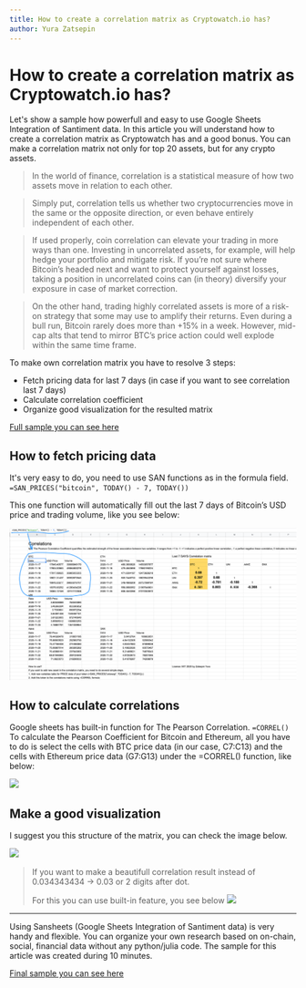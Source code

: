 ```yaml
---
title: How to create a correlation matrix as Cryptowatch.io has?
author: Yura Zatsepin
---
```

# How to create a correlation matrix as Cryptowatch.io has?

Let's show a sample how powerfull and easy to use Google Sheets Integration of
Santiment data. In this article you will understand how to create a correlation
matrix as Cryptowatch has and a good bonus. You can make a correlation matrix not only for top 20 assets, but for any
crypto assets.

> In the world of finance, correlation is a statistical measure of how two assets move in relation to each other. 

> Simply put, correlation tells us whether two cryptocurrencies move in the same or the opposite direction, or even behave entirely independent of each other. 

> If used properly, coin correlation can elevate your trading in more ways than one. Investing in uncorrelated assets, for example, will help hedge your portfolio and mitigate risk. If you’re not sure where Bitcoin’s headed next and want to protect yourself against losses, taking a position in uncorrelated coins can (in theory) diversify your exposure in case of market correction.

> On the other hand, trading highly correlated assets is more of a risk-on strategy that some may use to amplify their returns. Even during a bull run, Bitcoin rarely does more than +15% in a week. However, mid-cap alts that tend to mirror BTC’s price action could well explode within the same time frame.

To make own correlation matrix you have to resolve 3 steps:
* Fetch pricing data for last 7 days (in case if you want to see correlation
    last 7 days)
* Calculate correlation coefficient
* Organize good visualization for the resulted matrix

[Full sample you can see here](https://docs.google.com/spreadsheets/d/1UcgTvueFeDtv9k2xb2zwFLXtsAnUzy1JsN0KIHvC40I/edit?usp=sharing)

## How to fetch pricing data

It's very easy to do, you need to use SAN functions as in the formula field. ```=SAN_PRICES("bitcoin", TODAY() - 7, TODAY())```

This one function will automatically fill out the last 7 days of Bitcoin’s USD price and trading volume, like you see below:

![](how-to-fetch-financial-data.png)

## How to calculate correlations

Google sheets has built-in function for The Pearson Correlation.
```=CORREL()```
To calculate the Pearson Coefficient for Bitcoin and Ethereum, all you have to do is select the cells with BTC price data (in our case, C7:C13) and the cells with Ethereum price data (G7:G13) under the =CORREL() function, like below:

![](how-to-calculate-correl.png)

## Make a good visualization

I suggest you this structure of the matrix, you can check the image below.

![](make-a-nice-matrix.png)

> If you want to make a beautifull correlation result
> instead of 0.034343434 -> 0.03 or 2 digits after dot.
> 
> For this you can use built-in feature, you see below
> ![](how-to-increase-decimals.png)

---

Using Sansheets (Google Sheets Integration of Santiment data) is very handy
and flexible. You can organize your own research based on on-chain, social,
financial data without any python/julia code. The sample for this article was
created during 10 minutes.

[Final sample you can see here](https://docs.google.com/spreadsheets/d/1UcgTvueFeDtv9k2xb2zwFLXtsAnUzy1JsN0KIHvC40I/edit?usp=sharing)
